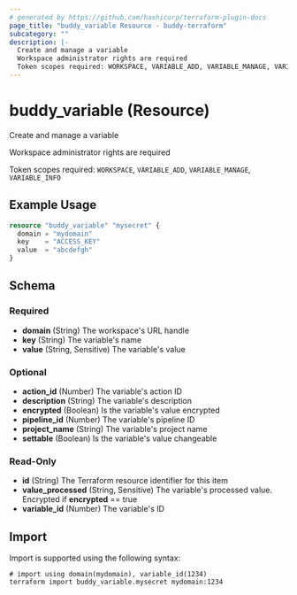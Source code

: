```yaml
---
# generated by https://github.com/hashicorp/terraform-plugin-docs
page_title: "buddy_variable Resource - buddy-terraform"
subcategory: ""
description: |-
  Create and manage a variable
  Workspace administrator rights are required
  Token scopes required: WORKSPACE, VARIABLE_ADD, VARIABLE_MANAGE, VARIABLE_INFO
---
```


# buddy_variable (Resource)

Create and manage a variable

Workspace administrator rights are required

Token scopes required: `WORKSPACE`, `VARIABLE_ADD`, `VARIABLE_MANAGE`, `VARIABLE_INFO`

## Example Usage

```terraform
resource "buddy_variable" "mysecret" {
  domain = "mydomain"
  key    = "ACCESS_KEY"
  value  = "abcdefgh"
}
```

<!-- schema generated by tfplugindocs -->
## Schema

### Required

- **domain** (String) The workspace's URL handle
- **key** (String) The variable's name
- **value** (String, Sensitive) The variable's value

### Optional

- **action_id** (Number) The variable's action ID
- **description** (String) The variable's description
- **encrypted** (Boolean) Is the variable's value encrypted
- **pipeline_id** (Number) The variable's pipeline ID
- **project_name** (String) The variable's project name
- **settable** (Boolean) Is the variable's value changeable

### Read-Only

- **id** (String) The Terraform resource identifier for this item
- **value_processed** (String, Sensitive) The variable's processed value. Encrypted if **encrypted** == true
- **variable_id** (Number) The variable's ID

## Import

Import is supported using the following syntax:

```shell
# import using domain(mydomain), variable_id(1234)
terraform import buddy_variable.mysecret mydomain:1234
```
